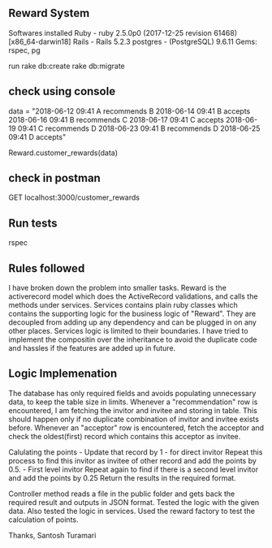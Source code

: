 Reward System
--------------

Softwares installed
Ruby - ruby 2.5.0p0 (2017-12-25 revision 61468) [x86_64-darwin18]
Rails - Rails 5.2.3
postgres - (PostgreSQL) 9.6.11
Gems: rspec, pg

run rake db:create
    rake db:migrate

check using console
-------------------
  data = "2018-06-12 09:41 A recommends B
  2018-06-14 09:41 B accepts
  2018-06-16 09:41 B recommends C
  2018-06-17 09:41 C accepts
  2018-06-19 09:41 C recommends D
  2018-06-23 09:41 B recommends D
  2018-06-25 09:41 D accepts"

  Reward.customer_rewards(data)

check in postman
---------------
GET localhost:3000/customer_rewards

Run tests
---------
rspec

Rules followed
--------------

I have broken down the problem into smaller tasks.
Reward is the activerecord model which does the ActiveRecord validations, and calls the methods under services.
Services contains plain ruby classes which contains the supporting logic for the business logic of "Reward".
They are decoupled from adding up any dependency and can be plugged in on any other places. 
Services logic is limited to their boundaries.
I have tried to implement the compositin over the inheritance to avoid the duplicate code and hassles if the features are added up in future.

Logic Implemenation
-------------------

The database has only required fields and avoids populating unnecessary data, to keep the table size in limits.
Whenever a "recommendation" row is encountered, I am fetching the invitor and invitee and storing in table.
This should happen only if no duplicate combination of invitor and invitee exists before.
Whenever an "acceptor" row is encountered, fetch the acceptor and check the oldest(first) record which contains this acceptor as invitee.

Calulating the points -
Update that record by 1 - for direct invitor
Repeat this process to find this invitor as invitee of other record and add the points by 0.5. - First level invitor
Repeat again to find if there is a second level invitor and add the points by 0.25
Return the results in the required format.

Controller method reads a file in the public folder and gets back the required result and outputs in JSON format.
Tested the logic with the given data. Also tested the logic in services.
Used the reward factory to test the calculation of points.

Thanks,
Santosh Turamari